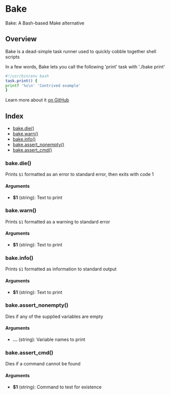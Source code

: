 # Bake

Bake: A Bash-based Make alternative

## Overview

Bake is a dead-simple task runner used to quickly cobble together shell scripts

In a few words, Bake lets you call the following 'print' task with './bake print'

```bash
#!/usr/bin/env bash
task.print() {
printf '%s\n' 'Contrived example'
}
```

Learn more about it [on GitHub](https://github.com/hyperupcall/bake)

## Index

* [bake.die()](#bakedie)
* [bake.warn()](#bakewarn)
* [bake.info()](#bakeinfo)
* [bake.assert_nonempty()](#bakeassert_nonempty)
* [bake.assert_cmd()](#bakeassert_cmd)

### bake.die()

Prints `$1` formatted as an error to standard error, then exits with code 1

#### Arguments

* **$1** (string): Text to print

### bake.warn()

Prints `$1` formatted as a warning to standard error

#### Arguments

* **$1** (string): Text to print

### bake.info()

Prints `$1` formatted as information to standard output

#### Arguments

* **$1** (string): Text to print

### bake.assert_nonempty()

Dies if any of the supplied variables are empty

#### Arguments

* **...** (string): Variable names to print

### bake.assert_cmd()

Dies if a command cannot be found

#### Arguments

* **$1** (string): Command to test for existence

